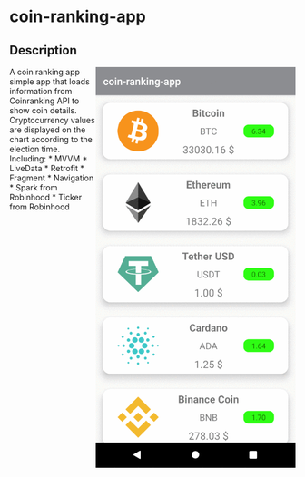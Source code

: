# coin-ranking-app
## Description
<img align="right" src="https://raw.githubusercontent.com/onurkarabulut/coin-ranking-app/master/doc/coinranking.gif">
A coin ranking app simple app that loads information from Coinranking API to show coin details.
Cryptocurrency values are displayed on the chart according to the election time.
Including:
* MVVM
* LiveData
* Retrofit
* Fragment
* Navigation
* Spark from Robinhood
* Ticker from Robinhood
